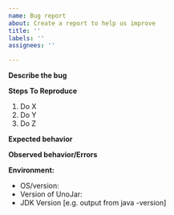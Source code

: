 ```yaml
---
name: Bug report
about: Create a report to help us improve
title: ''
labels: ''
assignees: ''

---
```


**Describe the bug**


**Steps To Reproduce**

1. Do X
2. Do Y
3. Do Z

**Expected behavior**


**Observed behavior/Errors**


**Environment:**
 - OS/version: 
 - Version of UnoJar: 
 - JDK Version [e.g. output from java -version]

